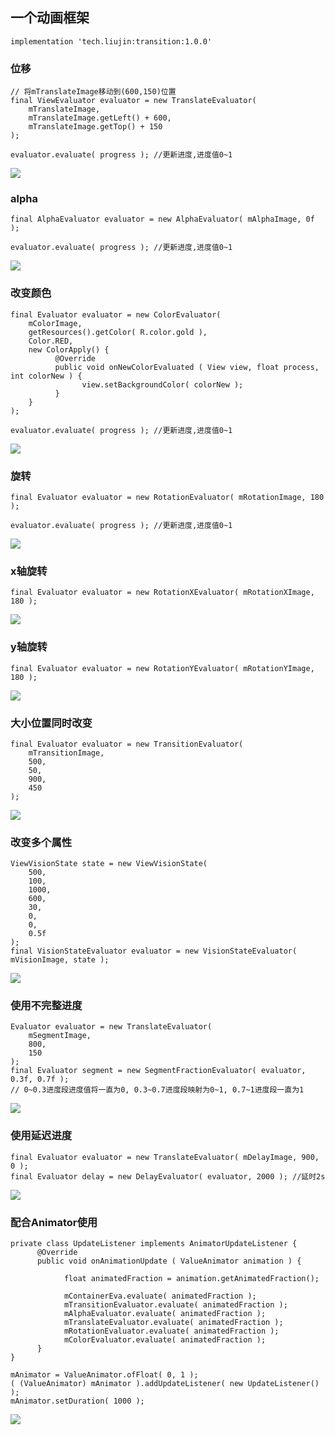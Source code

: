 ## 一个动画框架

```
implementation 'tech.liujin:transition:1.0.0'
```

### 位移

```
// 将mTranslateImage移动到(600,150)位置
final ViewEvaluator evaluator = new TranslateEvaluator(
    mTranslateImage,
    mTranslateImage.getLeft() + 600,
    mTranslateImage.getTop() + 150
);
```

```
evaluator.evaluate( progress ); //更新进度,进度值0~1
```

![](img/pic00.gif)



### alpha

```
final AlphaEvaluator evaluator = new AlphaEvaluator( mAlphaImage, 0f );
```

```
evaluator.evaluate( progress ); //更新进度,进度值0~1
```

![](img/pic01.gif)



### 改变颜色

```
final Evaluator evaluator = new ColorEvaluator(
    mColorImage,
    getResources().getColor( R.color.gold ),
    Color.RED,
    new ColorApply() {
          @Override
          public void onNewColorEvaluated ( View view, float process, int colorNew ) {
                view.setBackgroundColor( colorNew );
          }
    }
);
```

```
evaluator.evaluate( progress ); //更新进度,进度值0~1
```

![](img/pic02.gif)



### 旋转

```
final Evaluator evaluator = new RotationEvaluator( mRotationImage, 180 );
```

```
evaluator.evaluate( progress ); //更新进度,进度值0~1
```

![](img/pic03.gif)



### x轴旋转

```
final Evaluator evaluator = new RotationXEvaluator( mRotationXImage, 180 );
```

![](img/pic04.gif)



### y轴旋转

```
final Evaluator evaluator = new RotationYEvaluator( mRotationYImage, 180 );
```

![](img/pic05.gif)



### 大小位置同时改变

```
final Evaluator evaluator = new TransitionEvaluator(
    mTransitionImage,
    500,
    50,
    900,
    450
);
```

![](img/pic06.gif)



### 改变多个属性

```
ViewVisionState state = new ViewVisionState(
    500,
    100,
    1000,
    600,
    30,
    0,
    0,
    0.5f
);
final VisionStateEvaluator evaluator = new VisionStateEvaluator( mVisionImage, state );
```

![](img/pic10.gif)

### 使用不完整进度

```
Evaluator evaluator = new TranslateEvaluator(
    mSegmentImage,
    800,
    150
);
final Evaluator segment = new SegmentFractionEvaluator( evaluator, 0.3f, 0.7f );
// 0~0.3进度段进度值将一直为0, 0.3~0.7进度段映射为0~1, 0.7~1进度段一直为1
```

![](img/pic07.gif)



### 使用延迟进度

```
final Evaluator evaluator = new TranslateEvaluator( mDelayImage, 900, 0 );
final Evaluator delay = new DelayEvaluator( evaluator, 2000 ); //延时2s
```

![](img/pic08.gif)



### 配合Animator使用

```
private class UpdateListener implements AnimatorUpdateListener {
      @Override
      public void onAnimationUpdate ( ValueAnimator animation ) {
      
            float animatedFraction = animation.getAnimatedFraction();
            
            mContainerEva.evaluate( animatedFraction );
            mTransitionEvaluator.evaluate( animatedFraction );
            mAlphaEvaluator.evaluate( animatedFraction );
            mTranslateEvaluator.evaluate( animatedFraction );
            mRotationEvaluator.evaluate( animatedFraction );
            mColorEvaluator.evaluate( animatedFraction );
      }
}
```

```
mAnimator = ValueAnimator.ofFloat( 0, 1 );
( (ValueAnimator) mAnimator ).addUpdateListener( new UpdateListener() );
mAnimator.setDuration( 1000 );
```

![](img/pic09.gif)